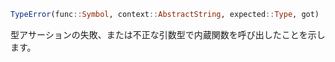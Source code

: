 ```julia
TypeError(func::Symbol, context::AbstractString, expected::Type, got)
```

型アサーションの失敗、または不正な引数型で内蔵関数を呼び出したことを示します。
